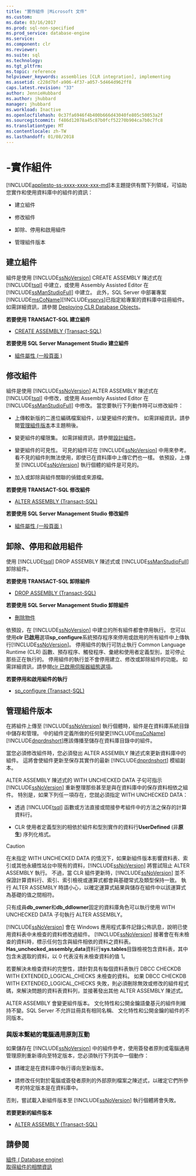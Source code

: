 ```yaml
---
title: "實作組件 |Microsoft 文件"
ms.custom: 
ms.date: 03/16/2017
ms.prod: sql-non-specified
ms.prod_service: database-engine
ms.service: 
ms.component: clr
ms.reviewer: 
ms.suite: sql
ms.technology: 
ms.tgt_pltfrm: 
ms.topic: reference
helpviewer_keywords: assemblies [CLR integration], implementing
ms.assetid: c228d7bf-a906-4f37-a057-5d464d962ff8
caps.latest.revision: "33"
author: JennieHubbard
ms.author: jhubbard
manager: jhubbard
ms.workload: Inactive
ms.openlocfilehash: 0c37fa6946f4b400b666d43040fe805c50053a2f
ms.sourcegitcommit: f486d12078a45c87b0fcf52270b904ca7b0c7fc8
ms.translationtype: MT
ms.contentlocale: zh-TW
ms.lasthandoff: 01/08/2018
---
```

# <a name="assemblies---implementing"></a>-實作組件
[!INCLUDE[appliesto-ss-xxxx-xxxx-xxx-md](../../includes/appliesto-ss-xxxx-xxxx-xxx-md.md)]本主題提供有關下列領域，可協助您實作和使用資料庫中的組件的資訊：  
  
-   建立組件  
  
-   修改組件  
  
-   卸除、停用和啟用組件  
  
-   管理組件版本  
  
## <a name="creating-assemblies"></a>建立組件  
 組件是使用 [!INCLUDE[ssNoVersion](../../includes/ssnoversion-md.md)] CREATE ASSEMBLY 陳述式在 [!INCLUDE[tsql](../../includes/tsql-md.md)] 中建立，或使用 Assembly Assisted Editor 在 [!INCLUDE[ssManStudioFull](../../includes/ssmanstudiofull-md.md)] 中建立。 此外，SQL Server 中部署專案[!INCLUDE[msCoName](../../includes/msconame-md.md)][!INCLUDE[vsprvs](../../includes/vsprvs-md.md)]已指定給專案的資料庫中註冊組件。 如需詳細資訊，請參閱 [Deploying CLR Database Objects](../../relational-databases/clr-integration/deploying-clr-database-objects.md)。  
  
 **若要使用 TRANSACT-SQL 建立組件**  
  
-   [CREATE ASSEMBLY &#40;Transact-SQL&#41;](../../t-sql/statements/create-assembly-transact-sql.md)  
  
 **若要使用 SQL Server Management Studio 建立組件**  
  
-   [組件屬性 &#40;一般頁面 &#41;](../../relational-databases/clr-integration/assemblies-properties.md)  
  
## <a name="modifying-assemblies"></a>修改組件  
 組件是使用 [!INCLUDE[ssNoVersion](../../includes/ssnoversion-md.md)] ALTER ASSEMBLY 陳述式在 [!INCLUDE[tsql](../../includes/tsql-md.md)] 中修改，或使用 Assembly Assisted Editor 在 [!INCLUDE[ssManStudioFull](../../includes/ssmanstudiofull-md.md)] 中修改。 當您要執行下列動作時可以修改組件：  
  
-   上傳較新版的二進位編碼檔案組件，以變更組件的實作。 如需詳細資訊，請參閱[管理組件版本](#_managing)本主題稍後。  
  
-   變更組件的權限集。 如需詳細資訊，請參閱[設計組件](../../relational-databases/clr-integration/assemblies-designing.md)。  
  
-   變更組件的可見性。 可見的組件可在 [!INCLUDE[ssNoVersion](../../includes/ssnoversion-md.md)] 中用來參考。 看不見的組件則無法使用，即使已在資料庫中上傳它們也一樣。 依預設，上傳至 [!INCLUDE[ssNoVersion](../../includes/ssnoversion-md.md)] 執行個體的組件是可見的。  
  
-   加入或卸除與組件關聯的偵錯或來源檔。  
  
 **若要使用 TRANSACT-SQL 修改組件**  
  
-   [ALTER ASSEMBLY &#40;Transact-SQL&#41;](../../t-sql/statements/alter-assembly-transact-sql.md)  
  
 **若要使用 SQL Server Management Studio 修改組件**  
  
-   [組件屬性 &#40;一般頁面 &#41;](../../relational-databases/clr-integration/assemblies-properties.md)  
  
## <a name="dropping-disabling-and-enabling-assemblies"></a>卸除、停用和啟用組件  
 使用 [!INCLUDE[tsql](../../includes/tsql-md.md)] DROP ASSEMBLY 陳述式或 [!INCLUDE[ssManStudioFull](../../includes/ssmanstudiofull-md.md)] 卸除組件。  
  
 **若要使用 TRANSACT-SQL 卸除組件**  
  
-   [DROP ASSEMBLY &#40;Transact-SQL&#41;](../../t-sql/statements/drop-assembly-transact-sql.md)  
  
 **若要使用 SQL Server Management Studio 卸除組件**  
  
-   [刪除物件](http://msdn.microsoft.com/library/49541441-179c-40d3-ba0c-01bcae545984)  
  
 依預設，在 [!INCLUDE[ssNoVersion](../../includes/ssnoversion-md.md)] 中建立的所有組件都會停用執行。 您可以使用**clr 已啟用**選項**sp_configure**系統預存程序來停用或啟用的所有組件中上傳執行[!INCLUDE[ssNoVersion](../../includes/ssnoversion-md.md)]。 停用組件的執行可防止執行 Common Language Runtime (CLR) 函數、預存程序、觸發程序、彙總和使用者定義型別，並可停止那些正在執行的。 停用組件的執行並不會停用建立、修改或卸除組件的功能。 如需詳細資訊，請參閱[clr 已啟用伺服器組態選項](../../database-engine/configure-windows/clr-enabled-server-configuration-option.md)。  
  
 **若要停用和啟用組件的執行**  
  
-   [sp_configure &#40;Transact-SQL&#41;](../../relational-databases/system-stored-procedures/sp-configure-transact-sql.md)  
  
##  <a name="_managing"></a>管理組件版本  
 在將組件上傳至 [!INCLUDE[ssNoVersion](../../includes/ssnoversion-md.md)] 執行個體時，組件是在資料庫系統目錄中儲存和管理。 中的組件定義所做的任何變更[!INCLUDE[msCoName](../../includes/msconame-md.md)][!INCLUDE[dnprdnshort](../../includes/dnprdnshort-md.md)]應該傳播至儲存在資料庫目錄中的組件。  
  
 當您必須修改組件時，您必須發出 ALTER ASSEMBLY 陳述式來更新資料庫中的組件。 這將會使組件更新至保存其實作的最新 [!INCLUDE[dnprdnshort](../../includes/dnprdnshort-md.md)] 模組副本。  
  
 ALTER ASSEMBLY 陳述式的 WITH UNCHECKED DATA 子句可指示 [!INCLUDE[ssNoVersion](../../includes/ssnoversion-md.md)] 重新整理那些甚至是與在資料庫中的保存資料相依之組件。 特別是，如果下列任一項存在，您就必須指定 WITH UNCHECKED DATA：  
  
-   透過 [!INCLUDE[tsql](../../includes/tsql-md.md)] 函數或方法直接或間接參考組件中的方法之保存的計算資料行。  
  
-   CLR 使用者定義型別的相依於組件和型別實作的資料行**UserDefined** (非**原生**) 序列化格式。  
  
> [!CAUTION]  
>  在未指定 WITH UNCHECKED DATA 的情況下，如果新組件版本影響資料表、索引或其他永續性站台中現有的資料，[!INCLUDE[ssNoVersion](../../includes/ssnoversion-md.md)] 將嘗試阻止 ALTER ASSEMBLY 執行。 不過，當 CLR 組件更新時，[!INCLUDE[ssNoVersion](../../includes/ssnoversion-md.md)] 並不保證計算資料行、索引、索引檢視或運算式都會與基礎常式及類型保持一致。 執行 ALTER ASSEMBLY 時請小心，以確定運算式結果與儲存在組件中以該運算式為基礎的值之間相符。  
  
 只有成員**db_owner**和**db_ddlowner**固定的資料庫角色可以執行使用 WITH UNCHECKED DATA 子句執行 ALTER ASSEMBLY。  
  
 [!INCLUDE[ssNoVersion](../../includes/ssnoversion-md.md)] 會在 Windows 應用程式事件記錄公佈訊息，說明已使用資料表中未檢查的資料修改過組件。 [!INCLUDE[ssNoVersion](../../includes/ssnoversion-md.md)] 接著會在有未檢查的資料時，標示任何包含與組件相依的資料之資料表。 **Has_unchecked_assembly_data**資料行**sys.tables**目錄檢視包含資料表，其中包含未選取的資料，以 0 代表沒有未檢查資料的值 1。  
  
 若要解決未檢查資料的完整性，請針對具有每個資料表執行 DBCC CHECKDB WITH EXTENDED_LOGICAL_CHECKS 未檢查的資料。 如果 DBCC CHECKDB WITH EXTENDED_LOGICAL_CHECKS 失敗，則必須刪除無效或修改的組件程式碼，來解決問題的資料表資料列，並接著發出其他 ALTER ASSEMBLY 陳述式。  
  
 ALTER ASSEMBLY 會變更組件版本。 文化特性和公開金鑰語彙基元的組件則維持不變。SQL Server 不允許註冊具有相同名稱、 文化特性和公開金鑰的組件的不同版本。  
  
### <a name="interactions-with-computer-wide-policy-for-version-binding"></a>與版本繫結的電腦通用原則互動  
 如果儲存在 [!INCLUDE[ssNoVersion](../../includes/ssnoversion-md.md)] 中的組件參考，使用簽發者原則或電腦通用管理原則重新導向至特定版本，您必須執行下列其中一個動作：  
  
-   請確定是在資料庫中執行導向至新版本。  
  
-   請修改任何對於電腦或簽發者原則的外部原則檔案之陳述式，以確定它們所參考的特定版本是在資料庫中。  
  
 否則，嘗試載入新組件版本至 [!INCLUDE[ssNoVersion](../../includes/ssnoversion-md.md)] 執行個體將會失敗。  
  
 **若要更新的組件版本**  
  
-   [ALTER ASSEMBLY &#40;Transact-SQL&#41;](../../t-sql/statements/alter-assembly-transact-sql.md)  
  
## <a name="see-also"></a>請參閱  
 [組件 &#40; Database engine&#41;](../../relational-databases/clr-integration/assemblies-database-engine.md)   
 [取得組件的相關資訊](../../relational-databases/clr-integration/assemblies-getting-information.md)  
  
  
